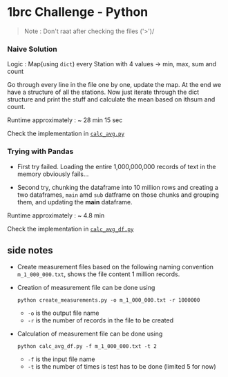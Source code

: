 # 1brc Challenge - Python

> Note : Don't raat after checking the files ('>')/

### Naive Solution


Logic : Map(using `dict`) every Station with 4 values -> min, max, sum and count

Go through every line in the file one by one, update the map. At the end we have a structure of all the stations.
Now just iterate through the dict structure and print the stuff and calculate the mean based on ithsum and count.

Runtime approximately : ~ 28 min 15 sec

Check the implementation in [`calc_avg.py`](./calc_avg.py)

### Trying with Pandas

- First try failed. Loading the entire 1,000,000,000 records of text in the memory obviously fails...

- Second try,  chunking the dataframe into 10 million rows and creating a two dataframes, `main` amd `sub` datframe on those chunks and grouping them, and updating the **main** dataframe.

Runtime approximately : ~ 4.8 min

Check the implementation in [`calc_avg_df.py`](./calc_avg_df.py)

## side notes

- Create measurement files based on the following naming convention `m_1_000_000.txt`, shows the file content 1 million records.

- Creation of measurement file can be done using

    ```python create_measurements.py -o m_1_000_000.txt -r 1000000```

    - `-o` is the output file name
    - `-r` is the number of records in the file to be created  

- Calculation of measurement file can be done using 

    ```python calc_avg_df.py -f m_1_000_000.txt -t 2```

    - `-f` is the input file name
    - `-t` is the number of times is test has to be done (limited 5 for now)  


